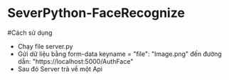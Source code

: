 # SeverPython-FaceRecognize

#Cách sử dụng
  - Chạy file server.py 
  - Gửi dữ liệu bằng form-data keyname = "file": "Image.png" đến đường dẫn:
    "https://localhost:5000/AuthFace"
  - Sau đó Server trả về một Api
